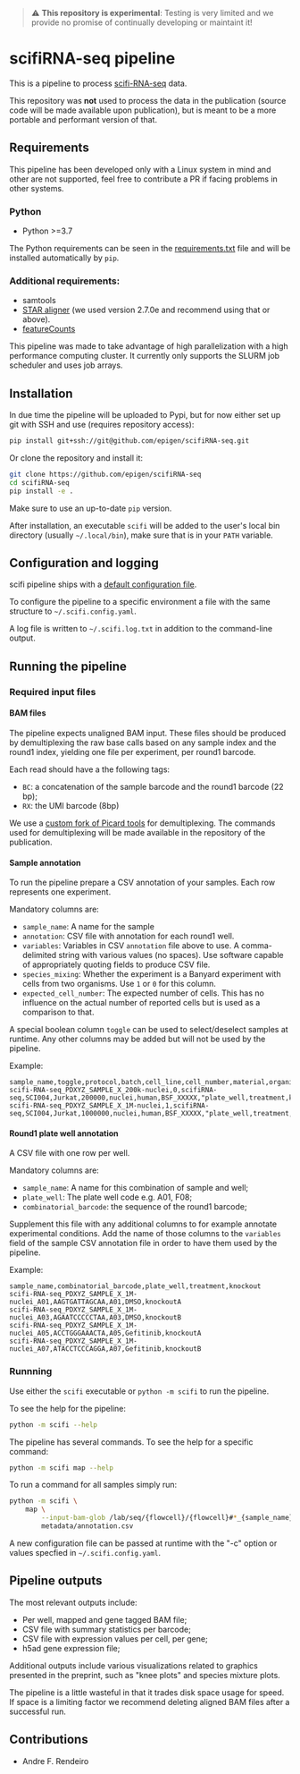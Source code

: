 > :warning: **This repository is experimental**: Testing is very limited and we
provide no promise of continually developing or maintaint it!

# scifiRNA-seq pipeline

This is a pipeline to process
[scifi-RNA-seq](https://www.biorxiv.org/content/10.1101/2019.12.17.879304v1)
data.

This repository was **not** used to process the data in the publication (source
code will be made available upon publication), but is meant to be a more
portable and performant version of that.

## Requirements

This pipeline has been developed only with a Linux system in mind and other
are not supported, feel free to contribute a PR if facing problems in other
systems.

### Python

- Python >=3.7

The Python requirements can be seen in the [requirements.txt](requirements.txt)
file and will be installed automatically by ``pip``.

### Additional requirements:

 - samtools
 - [STAR aligner](https://github.com/alexdobin/STAR) (we used version 2.7.0e and
recommend using that or above).
 - [featureCounts](http://subread.sourceforge.net/)


This pipeline was made to take advantage of high parallelization with a high
performance computing cluster. It currently only supports the SLURM job
scheduler and uses job arrays.

## Installation
In due time the pipeline will be uploaded to Pypi, but for now either set up git
with SSH and use (requires repository access):

```bash
pip install git+ssh://git@github.com/epigen/scifiRNA-seq.git
```
Or clone the repository and install it:

```bash
git clone https://github.com/epigen/scifiRNA-seq
cd scifiRNA-seq
pip install -e .
```

Make sure to use an up-to-date ``pip`` version.

After installation, an executable ``scifi`` will be added to the user's local
bin directory (usually `~/.local/bin`), make sure that is in your `PATH`
variable.

## Configuration and logging

scifi pipeline ships with a
[default configuration file](scifi/config/default.yaml).

To configure the pipeline to a specific environment a file with the same
structure  to `~/.scifi.config.yaml`.

A log file is written to `~/.scifi.log.txt` in addition to the command-line
output.


## Running the pipeline

### Required input files

#### BAM files

The pipeline expects unaligned BAM input. These files should be produced by
demultiplexing the raw base calls based on any sample index and the round1
index, yielding one file per experiment, per round1 barcode.

Each read should have a the following tags:
 - `BC`: a concatenation of the sample barcode and the round1 barcode (22 bp);
 - `RX`: the UMI barcode (8bp)

We use a [custom fork of Picard tools](https://github.com/DanieleBarreca/picard)
for demultiplexing. The commands used for demultiplexing will be made available
in the repository of the publication.

#### Sample annotation

To run the pipeline prepare a CSV annotation of your samples.
Each row represents one experiment.

Mandatory columns are:
 - `sample_name`: A name for the sample
 - `annotation`: CSV file with annotation for each round1 well.
 - `variables`:  Variables in CSV `annotation` file above to use. A
comma-delimited string with various values (no spaces). Use software capable of
appropriately quoting fields to produce CSV file.
 - `species_mixing`: Whether the experiment is a Banyard experiment with cells
from two organisms. Use `1` or `0` for this column.
 - `expected_cell_number`: The expected number of cells. This has no influence
on the actual number of reported cells but is used as a comparison to that.

A special boolean column `toggle` can be used to select/deselect samples at runtime.
Any other columns may be added but will not be used by the pipeline.

Example:

```csv
sample_name,toggle,protocol,batch,cell_line,cell_number,material,organism,flowcell,variables
scifi-RNA-seq_PDXYZ_SAMPLE_X_200k-nuclei,0,scifiRNA-seq,SCI004,Jurkat,200000,nuclei,human,BSF_XXXXX,"plate_well,treatment,knockout"
scifi-RNA-seq_PDXYZ_SAMPLE_X_1M-nuclei,1,scifiRNA-seq,SCI004,Jurkat,1000000,nuclei,human,BSF_XXXXX,"plate_well,treatment,knockout"
```

#### Round1 plate well annotation

A CSV file with one row per well.

Mandatory columns are:
 - `sample_name`: A name for this combination of sample and well;
 - `plate_well`: The plate well code e.g. A01, F08;
 - `combinatorial_barcode`: the sequence of the round1 barcode;

Supplement this file with any additional columns to for example annotate
experimental conditions. Add the name of those columns to the `variables` field
of the sample CSV annotation file in order to have them used by the pipeline.

Example:

```csv
sample_name,combinatorial_barcode,plate_well,treatment,knockout
scifi-RNA-seq_PDXYZ_SAMPLE_X_1M-nuclei_A01,AAGTGATTAGCAA,A01,DMSO,knockoutA
scifi-RNA-seq_PDXYZ_SAMPLE_X_1M-nuclei_A03,AGAATCCCCCTAA,A03,DMSO,knockoutB
scifi-RNA-seq_PDXYZ_SAMPLE_X_1M-nuclei_A05,ACCTGGGAAACTA,A05,Gefitinib,knockoutA
scifi-RNA-seq_PDXYZ_SAMPLE_X_1M-nuclei_A07,ATACCTCCCAGGA,A07,Gefitinib,knockoutB
```

### Runnning

Use either the ``scifi`` executable or ``python -m scifi`` to run the pipeline.

To see the help for the pipeline:
```bash
python -m scifi --help
```

The pipeline has several commands. To see the help for a specific command:
```bash
python -m scifi map --help
```

To run a command for all samples simply run:
```bash
python -m scifi \
    map \
        --input-bam-glob /lab/seq/{flowcell}/{flowcell}#*_{sample_name}.bam \
        metadata/annotation.csv
```

A new configuration file can be passed at runtime with the "-c" option or
values specfied in `~/.scifi.config.yaml`.


## Pipeline outputs

The most relevant outputs include:
 - Per well, mapped and gene tagged BAM file;
 - CSV file with summary statistics per barcode;
 - CSV file with expression values per cell, per gene;
 - h5ad gene expression file;

Additional outputs include various visualizations related to graphics presented
in the preprint, such as "knee plots" and species mixture plots.

The pipeline is a little wasteful in that it trades disk space usage for speed.
If space is a limiting factor we recommend deleting aligned BAM files after a
successful run.


## Contributions

- Andre F. Rendeiro
